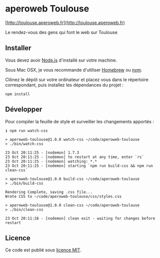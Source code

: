 # aperoweb Toulouse

[http://toulouse.aperoweb.fr](http://toulouse.aperoweb.fr)

Le rendez-vous des gens qui font le web sur Toulouse

## Installer

Vous devez avoir [Node.js](https://nodejs.org/en/) d'installé sur votre machine.

Sous Mac OSX, je vous recommande d'utiliser [Homebrew](http://brew.sh/index_fr.html) ou [nvm](https://github.com/creationix/nvm).

Clônez le dépôt sur votre ordinateur et placez vous dans le répertoire correspondant, puis installez les dépendances du projet :

```
npm install
```

## Développer

Pour compiler la feuille de style et surveiller les changements apportés :

```
❯ npm run watch-css

> aperoweb-toulouse@1.0.0 watch-css ~/code/aperoweb-toulouse
> ./bin/watch-css

23 Oct 20:11:25 - [nodemon] 1.7.3
23 Oct 20:11:25 - [nodemon] to restart at any time, enter `rs`
23 Oct 20:11:25 - [nodemon] watching: *.*
23 Oct 20:11:25 - [nodemon] starting `npm run build-css && npm run clean-css`

> aperoweb-toulouse@1.0.0 build-css ~/code/aperoweb-toulouse
> ./bin/build-css

Rendering Complete, saving .css file...
Wrote CSS to ~/code/aperoweb-toulouse/css/styles.css

> aperoweb-toulouse@1.0.0 clean-css ~/code/aperoweb-toulouse
> ./bin/clean-css

23 Oct 20:11:26 - [nodemon] clean exit - waiting for changes before restart
```

## Licence

Ce code est publié sous [licence MIT](https://github.com/aperoweb-toulouse/aperoweb-toulouse.github.com/blob/master/LICENSE). 
